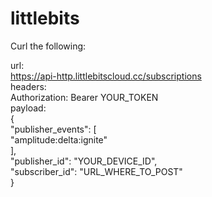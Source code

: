 # littlebits

Curl the following:

url: <br />
https://api-http.littlebitscloud.cc/subscriptions
<br />
headers: <br />
Authorization: Bearer YOUR_TOKEN
<br />
payload: <br />
{<br />
  "publisher_events": [<br />
      "amplitude:delta:ignite"<br />
  ],<br />
  "publisher_id": "YOUR_DEVICE_ID",<br />
  "subscriber_id": "URL_WHERE_TO_POST"<br />
}<br />
